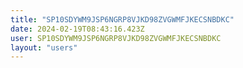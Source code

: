 ```yaml
---
title: "SP10SDYWM9JSP6NGRP8VJKD98ZVGWMFJKECSNBDKC"
date: 2024-02-19T08:43:16.423Z
user: SP10SDYWM9JSP6NGRP8VJKD98ZVGWMFJKECSNBDKC
layout: "users"
---
```

    